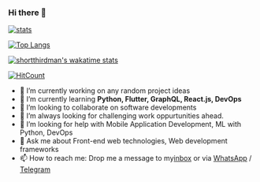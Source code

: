 ### Hi there 👋

[![stats](https://github-readme-stats.vercel.app/api?username=shortthirdman&show_icons=true&count_private=true&theme=react&include_all_commits=true)](https://github.com/shortthirdman/)

[![Top Langs](https://github-readme-stats.vercel.app/api/top-langs/?username=shortthirdman&langs_count=10&theme=react)](https://github.com/shortthirdman)

[![shortthirdman's wakatime stats](https://github-readme-stats.vercel.app/api/wakatime?username=shortthirdman&theme=react)](https://github.com/shortthirdman)

[![HitCount](http://hits.dwyl.com/shortthirdman/shortthirdman.svg)](http://hits.dwyl.com/shortthirdman/shortthirdman)

<!--
**shortthirdman/shortthirdman** is a ✨ _special_ ✨ repository because its `README.md` (this file) appears on your GitHub profile.

Here are some ideas to get you started:

- 🔭 I’m currently working on ...
- 🌱 I’m currently learning ...
- 👯 I’m looking to collaborate on ...
- 🤔 I’m looking for help with ...
- 💬 Ask me about ...
- 📫 How to reach me: ...
- 😄 Pronouns: ...
- ⚡ Fun fact: ...
-->

- 🔭 I’m currently working on any random project ideas
- 🌱 I’m currently learning **Python, Flutter, GraphQL, React.js, DevOps**
- 👯 I’m looking to collaborate on software developments 
- 🌋 I’m always looking for challenging work oppurtunities ahead.
- 🤔 I’m looking for help with Mobile Application Development, ML with Python, DevOps
- 💬 Ask me about Front-end web technologies, Web development frameworks
- 📫 How to reach me: Drop me a message to my<a href="mailto:swetank.mohanty@outlook.com">inbox</a> or via <a href="https://wa.me/919007636266&text=">WhatsApp</a> / <a href="https://t.me/shortthirdman">Telegram</a>